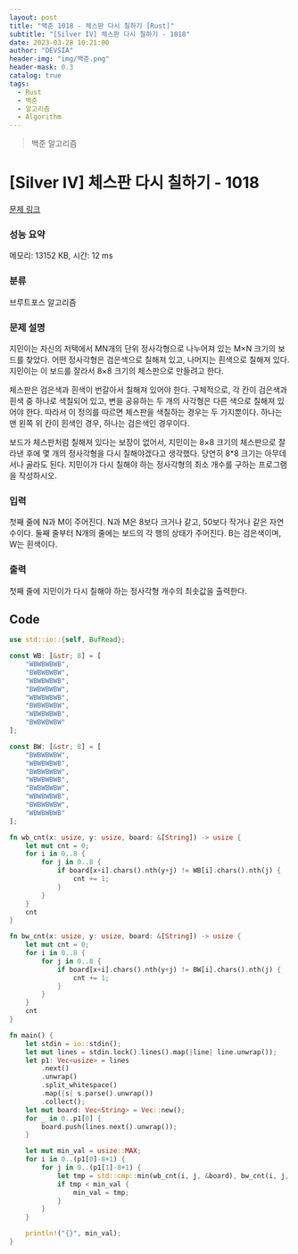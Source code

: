 ```yaml
---
layout: post
title: "백준 1018 - 체스판 다시 칠하기 [Rust]"
subtitle: "[Silver IV] 체스판 다시 칠하기 - 1018"
date: 2023-03-28 10:21:00
author: "DEVSIA"
header-img: "img/백준.png"
header-mask: 0.3
catalog: true
tags:
  - Rust
  - 백준
  - 알고리즘
  - Algorithm
---
```


> 백준 알고리즘

# [Silver IV] 체스판 다시 칠하기 - 1018

[문제 링크](https://www.acmicpc.net/problem/1018)

### 성능 요약

메모리: 13152 KB, 시간: 12 ms

### 분류

브루트포스 알고리즘

### 문제 설명

<p>지민이는 자신의 저택에서 MN개의 단위 정사각형으로 나누어져 있는 M×N 크기의 보드를 찾았다. 어떤 정사각형은 검은색으로 칠해져 있고, 나머지는 흰색으로 칠해져 있다. 지민이는 이 보드를 잘라서 8×8 크기의 체스판으로 만들려고 한다.</p>

<p>체스판은 검은색과 흰색이 번갈아서 칠해져 있어야 한다. 구체적으로, 각 칸이 검은색과 흰색 중 하나로 색칠되어 있고, 변을 공유하는 두 개의 사각형은 다른 색으로 칠해져 있어야 한다. 따라서 이 정의를 따르면 체스판을 색칠하는 경우는 두 가지뿐이다. 하나는 맨 왼쪽 위 칸이 흰색인 경우, 하나는 검은색인 경우이다.</p>

<p>보드가 체스판처럼 칠해져 있다는 보장이 없어서, 지민이는 8×8 크기의 체스판으로 잘라낸 후에 몇 개의 정사각형을 다시 칠해야겠다고 생각했다. 당연히 8*8 크기는 아무데서나 골라도 된다. 지민이가 다시 칠해야 하는 정사각형의 최소 개수를 구하는 프로그램을 작성하시오.</p>

### 입력

 <p>첫째 줄에 N과 M이 주어진다. N과 M은 8보다 크거나 같고, 50보다 작거나 같은 자연수이다. 둘째 줄부터 N개의 줄에는 보드의 각 행의 상태가 주어진다. B는 검은색이며, W는 흰색이다.</p>

### 출력

 <p>첫째 줄에 지민이가 다시 칠해야 하는 정사각형 개수의 최솟값을 출력한다.</p>

## Code

```rs
use std::io::{self, BufRead};

const WB: [&str; 8] = [
    "WBWBWBWB",
    "BWBWBWBW",
    "WBWBWBWB",
    "BWBWBWBW",
    "WBWBWBWB",
    "BWBWBWBW",
    "WBWBWBWB",
    "BWBWBWBW"
];

const BW: [&str; 8] = [
    "BWBWBWBW",
    "WBWBWBWB",
    "BWBWBWBW",
    "WBWBWBWB",
    "BWBWBWBW",
    "WBWBWBWB",
    "BWBWBWBW",
    "WBWBWBWB"
];

fn wb_cnt(x: usize, y: usize, board: &[String]) -> usize {
    let mut cnt = 0;
    for i in 0..8 {
        for j in 0..8 {
            if board[x+i].chars().nth(y+j) != WB[i].chars().nth(j) {
                cnt += 1;
            }
        }
    }
    cnt
}

fn bw_cnt(x: usize, y: usize, board: &[String]) -> usize {
    let mut cnt = 0;
    for i in 0..8 {
        for j in 0..8 {
            if board[x+i].chars().nth(y+j) != BW[i].chars().nth(j) {
                cnt += 1;
            }
        }
    }
    cnt
}

fn main() {
    let stdin = io::stdin();
    let mut lines = stdin.lock().lines().map(|line| line.unwrap());
    let p1: Vec<usize> = lines
        .next()
        .unwrap()
        .split_whitespace()
        .map(|s| s.parse().unwrap())
        .collect();
    let mut board: Vec<String> = Vec::new();
    for _ in 0..p1[0] {
        board.push(lines.next().unwrap());
    }

    let mut min_val = usize::MAX;
    for i in 0..(p1[0]-8+1) {
        for j in 0..(p1[1]-8+1) {
            let tmp = std::cmp::min(wb_cnt(i, j, &board), bw_cnt(i, j, &board));
            if tmp < min_val {
                min_val = tmp;
            }
        }
    }

    println!("{}", min_val);
}

```
